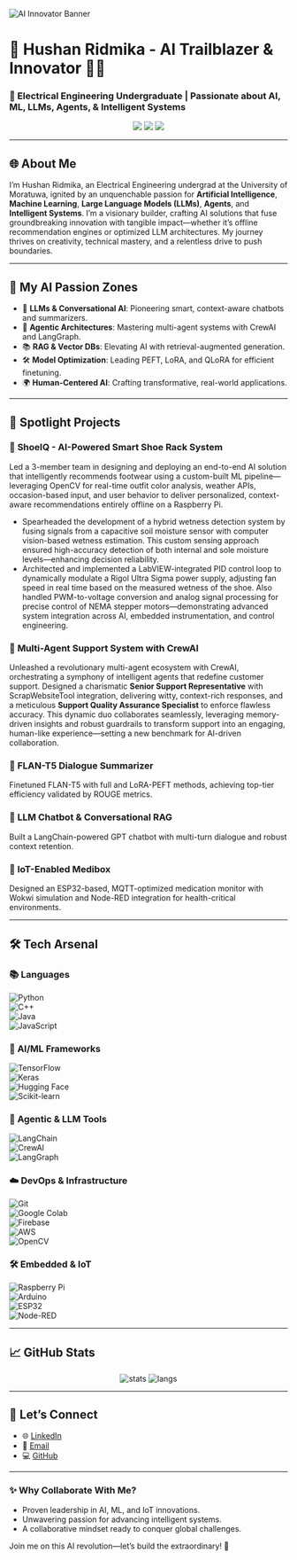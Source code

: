 <!-- Optional banner -->
![AI Innovator Banner](https://raw.githubusercontent.com/Hushan-10/Hushan-10/main/banner.png)

# 🚀 Hushan Ridmika - AI Trailblazer & Innovator 👨‍💻

### 🌟 Electrical Engineering Undergraduate | Passionate about AI, ML, LLMs, Agents, & Intelligent Systems

<p align="center">
  <a href="mailto:hushan1011@gmail.com"><img src="https://img.shields.io/badge/Email-hushan1011@gmail.com-red?style=for-the-badge&logo=gmail"></a>
  <a href="https://linkedin.com/in/hushan-ridmika-a09745330"><img src="https://img.shields.io/badge/LinkedIn-Hushan%20Ridmika-blue?style=for-the-badge&logo=linkedin"></a>
  <a href="https://github.com/Hushan-10"><img src="https://img.shields.io/github/followers/Hushan-10?label=GitHub&style=for-the-badge"></a>
</p>

---

## 🌐 About Me

I’m Hushan Ridmika, an Electrical Engineering undergrad at the University of Moratuwa, ignited by an unquenchable passion for **Artificial Intelligence**, **Machine Learning**, **Large Language Models (LLMs)**, **Agents**, and **Intelligent Systems**. I’m a visionary builder, crafting AI solutions that fuse groundbreaking innovation with tangible impact—whether it’s offline recommendation engines or optimized LLM architectures. My journey thrives on creativity, technical mastery, and a relentless drive to push boundaries.  

---

## 🎯 My AI Passion Zones

- 🤖 **LLMs & Conversational AI**: Pioneering smart, context-aware chatbots and summarizers.
- 🧠 **Agentic Architectures**: Mastering multi-agent systems with CrewAI and LangGraph.
- 📚 **RAG & Vector DBs**: Elevating AI with retrieval-augmented generation.
- 🛠️ **Model Optimization**: Leading PEFT, LoRA, and QLoRA for efficient finetuning.
- 🌍 **Human-Centered AI**: Crafting transformative, real-world applications.

---

## 💼 Spotlight Projects

### 🥾 **ShoeIQ - AI-Powered Smart Shoe Rack System**  
Led a 3-member team in designing and deploying an end-to-end AI solution that intelligently recommends footwear using a custom-built ML pipeline—leveraging OpenCV for real-time outfit color analysis, weather APIs, occasion-based input, and user behavior to deliver personalized, context-aware recommendations entirely offline on a Raspberry Pi.  
- Spearheaded the development of a hybrid wetness detection system by fusing signals from a capacitive soil moisture sensor with computer vision-based wetness estimation. This custom sensing approach ensured high-accuracy detection of both internal and sole moisture levels—enhancing decision reliability.  
- Architected and implemented a LabVIEW-integrated PID control loop to dynamically modulate a Rigol Ultra Sigma power supply, adjusting fan speed in real time based on the measured wetness of the shoe. Also handled PWM-to-voltage conversion and analog signal processing for precise control of NEMA stepper motors—demonstrating advanced system integration across AI, embedded instrumentation, and control engineering.  

### 🤝 **Multi-Agent Support System with CrewAI**  
Unleashed a revolutionary multi-agent ecosystem with CrewAI, orchestrating a symphony of intelligent agents that redefine customer support. Designed a charismatic **Senior Support Representative** with ScrapWebsiteTool integration, delivering witty, context-rich responses, and a meticulous **Support Quality Assurance Specialist** to enforce flawless accuracy. This dynamic duo collaborates seamlessly, leveraging memory-driven insights and robust guardrails to transform support into an engaging, human-like experience—setting a new benchmark for AI-driven collaboration.  

### 🧾 **FLAN-T5 Dialogue Summarizer**  
Finetuned FLAN-T5 with full and LoRA-PEFT methods, achieving top-tier efficiency validated by ROUGE metrics.  

### 💬 **LLM Chatbot & Conversational RAG**  
Built a LangChain-powered GPT chatbot with multi-turn dialogue and robust context retention.  

### 🌱 **IoT-Enabled Medibox**  
Designed an ESP32-based, MQTT-optimized medication monitor with Wokwi simulation and Node-RED integration for health-critical environments.  

---

## 🛠️ Tech Arsenal

### 📚 **Languages**  
![Python](https://img.shields.io/badge/Python-3776AB?style=for-the-badge&logo=python)  
![C++](https://img.shields.io/badge/C++-00599C?style=for-the-badge&logo=c++)  
![Java](https://img.shields.io/badge/Java-ED8B00?style=for-the-badge&logo=java)  
![JavaScript](https://img.shields.io/badge/JavaScript-F7DF1E?style=for-the-badge&logo=javascript)  

### 🧠 **AI/ML Frameworks**  
![TensorFlow](https://img.shields.io/badge/TensorFlow-FF6F00?style=for-the-badge&logo=tensorflow)  
![Keras](https://img.shields.io/badge/Keras-D00000?style=for-the-badge&logo=keras)  
![Hugging Face](https://img.shields.io/badge/HuggingFace-FFD21F?style=for-the-badge&logo=huggingface)  
![Scikit-learn](https://img.shields.io/badge/Scikit-learn-F7931E?style=for-the-badge&logo=scikit-learn)  

### 🔗 **Agentic & LLM Tools**  
![LangChain](https://img.shields.io/badge/LangChain-000000?style=for-the-badge)  
![CrewAI](https://img.shields.io/badge/CrewAI-E63946?style=for-the-badge)  
![LangGraph](https://img.shields.io/badge/LangGraph-008080?style=for-the-badge)  

### ☁️ **DevOps & Infrastructure**  
![Git](https://img.shields.io/badge/Git-F05032?style=for-the-badge&logo=git)  
![Google Colab](https://img.shields.io/badge/Google_Colab-F9AB00?style=for-the-badge&logo=googlecolab)  
![Firebase](https://img.shields.io/badge/Firebase-FFCA28?style=for-the-badge&logo=firebase)  
![AWS](https://img.shields.io/badge/AWS-232F3E?style=for-the-badge&logo=amazonaws)  
![OpenCV](https://img.shields.io/badge/OpenCV-5C3EE8?style=for-the-badge&logo=opencv)  

### 🛠️ **Embedded & IoT**  
![Raspberry Pi](https://img.shields.io/badge/Raspberry_Pi-A22846?style=for-the-badge&logo=raspberrypi)  
![Arduino](https://img.shields.io/badge/Arduino-00979D?style=for-the-badge&logo=arduino)  
![ESP32](https://img.shields.io/badge/ESP32-0A4F6B?style=for-the-badge)  
![Node-RED](https://img.shields.io/badge/Node-RED-8F44D4?style=for-the-badge)  

---

## 📈 GitHub Stats

<p align="center">
  <img src="https://github-readme-stats.vercel.app/api?username=Hushan-10&show_icons=true&theme=dracula" alt="stats" />
  <img src="https://github-readme-stats.vercel.app/api/top-langs/?username=Hushan-10&layout=compact&theme=dracula" alt="langs" />
</p>

---

## 🌟 Let’s Connect

- 🌐 [LinkedIn](https://linkedin.com/in/hushan-ridmika-a09745330)  
- 📧 [Email](mailto:hushan1011@gmail.com)  
- 💻 [GitHub](https://github.com/Hushan-10)  

---

### ✨ Why Collaborate With Me?
- Proven leadership in AI, ML, and IoT innovations.  
- Unwavering passion for advancing intelligent systems.  
- A collaborative mindset ready to conquer global challenges.  

Join me on this AI revolution—let’s build the extraordinary! 🚀  
